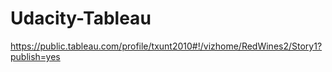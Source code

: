 # Udacity-Tableau
https://public.tableau.com/profile/txunt2010#!/vizhome/RedWines2/Story1?publish=yes

